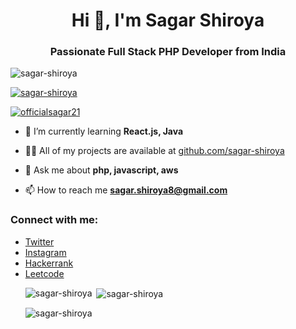 <h1 align="center">Hi 👋, I'm Sagar Shiroya</h1>
<h3 align="center">Passionate Full Stack PHP Developer from India</h3>

<p align="left"> <img src="https://komarev.com/ghpvc/?username=sagar-shiroya&label=Profile%20views&color=0e75b6&style=flat" alt="sagar-shiroya" /> </p>

<p align="left"> <a href="https://github.com/ryo-ma/github-profile-trophy"><img src="https://github-profile-trophy.vercel.app/?username=sagar-shiroya&theme=flat&margin-w=15&margin-h=15&column=7&no-frame=true" alt="sagar-shiroya" /></a> </p>

<p align="left"> <a href="https://twitter.com/officialsagar21" target="blank"><img src="https://img.shields.io/twitter/follow/officialsagar21?logo=twitter&style=for-the-badge" alt="officialsagar21" /></a> </p>

- 🌱 I’m currently learning **React.js, Java**

- 👨‍💻 All of my projects are available at [github.com/sagar-shiroya](github.com/sagar-shiroya)

- 💬 Ask me about **php, javascript, aws**

- 📫 How to reach me **sagar.shiroya8@gmail.com**

<h3 align="left">Connect with me:</h3>
<p align="left">
  <ul>
    <li><a href="https://twitter.com/officialsagar21" target="blank">Twitter</a></li>
    <li><a href="https://instagram.com/gujjumunda.clicks" target="blank">Instagram</a></li>
    <li><a href="https://www.hackerrank.com/sagar_shiroya" target="blank">Hackerrank</a></li>
    <li><a href="https://leetcode.com/sagar-shiroya/" target="blank">Leetcode</a></li>
</p>

<p><img align="left" src="https://github-readme-stats.vercel.app/api/top-langs?username=sagar-shiroya&show_icons=true&locale=en&layout=compact" alt="sagar-shiroya" /></p>

<p>&nbsp;<img align="center" src="https://github-readme-stats.vercel.app/api?username=sagar-shiroya&show_icons=true&locale=en" alt="sagar-shiroya" /></p>

<p><img align="center" src="https://github-readme-streak-stats.herokuapp.com/?user=sagar-shiroya&" alt="sagar-shiroya" /></p>
